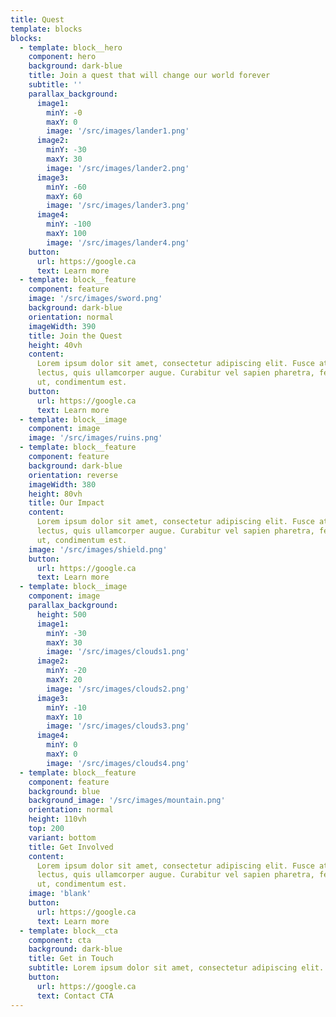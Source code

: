 ```yaml
---
title: Quest
template: blocks
blocks:
  - template: block__hero
    component: hero
    background: dark-blue
    title: Join a quest that will change our world forever
    subtitle: ''
    parallax_background:
      image1:
        minY: -0
        maxY: 0
        image: '/src/images/lander1.png'
      image2:
        minY: -30
        maxY: 30
        image: '/src/images/lander2.png'
      image3:
        minY: -60
        maxY: 60
        image: '/src/images/lander3.png'
      image4:
        minY: -100
        maxY: 100
        image: '/src/images/lander4.png'
    button:
      url: https://google.ca
      text: Learn more
  - template: block__feature
    component: feature
    image: '/src/images/sword.png'
    background: dark-blue
    orientation: normal
    imageWidth: 390
    title: Join the Quest
    height: 40vh
    content:
      Lorem ipsum dolor sit amet, consectetur adipiscing elit. Fusce at vehicula
      lectus, quis ullamcorper augue. Curabitur vel sapien pharetra, fermentum elit
      ut, condimentum est.
    button:
      url: https://google.ca
      text: Learn more
  - template: block__image
    component: image
    image: '/src/images/ruins.png'
  - template: block__feature
    component: feature
    background: dark-blue
    orientation: reverse
    imageWidth: 380
    height: 80vh
    title: Our Impact
    content:
      Lorem ipsum dolor sit amet, consectetur adipiscing elit. Fusce at vehicula
      lectus, quis ullamcorper augue. Curabitur vel sapien pharetra, fermentum elit
      ut, condimentum est.
    image: '/src/images/shield.png'
    button:
      url: https://google.ca
      text: Learn more
  - template: block__image
    component: image
    parallax_background:
      height: 500
      image1:
        minY: -30
        maxY: 30
        image: '/src/images/clouds1.png'
      image2:
        minY: -20
        maxY: 20
        image: '/src/images/clouds2.png'
      image3:
        minY: -10
        maxY: 10
        image: '/src/images/clouds3.png'
      image4:
        minY: 0
        maxY: 0
        image: '/src/images/clouds4.png'
  - template: block__feature
    component: feature
    background: blue
    background_image: '/src/images/mountain.png'
    orientation: normal
    height: 110vh
    top: 200
    variant: bottom
    title: Get Involved
    content:
      Lorem ipsum dolor sit amet, consectetur adipiscing elit. Fusce at vehicula
      lectus, quis ullamcorper augue. Curabitur vel sapien pharetra, fermentum elit
      ut, condimentum est.
    image: 'blank'
    button:
      url: https://google.ca
      text: Learn more
  - template: block__cta
    component: cta
    background: dark-blue
    title: Get in Touch
    subtitle: Lorem ipsum dolor sit amet, consectetur adipiscing elit. Fusce at vehicula lectus, quis ullamcorper augue. Curabitur vel sapien pharetra, fermentum elit ut, condimentum est.
    button:
      url: https://google.ca
      text: Contact CTA
---
```

